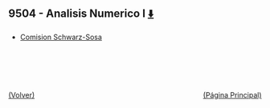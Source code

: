 
<html>
<body>
<h2>9504 - Analisis Numerico I <a href="https://downgit.github.io/#/home?url=https://github.com/Apuntes-FIUBA/Apuntes-Electronica/tree/main/95 - Computación/9504 - Analisis Numerico I" style="font-size:20px">  ⬇️ </a></h2>
<ul>
    <li><a href="Comision Schwarz-Sosa">Comision Schwarz-Sosa</a></li>
</ul>
</body>
</html>









<br><br><br><br><br><a href="../" style="float: left">(Volver)</a> <a href="https://apuntes-fiuba.github.io/Apuntes-Electronica" style="float: right">(Página Principal)</a>
